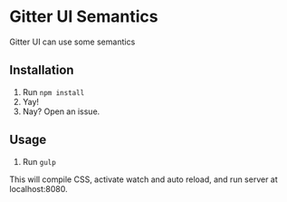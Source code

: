 # Gitter UI Semantics
Gitter UI can use some semantics

## Installation

1. Run `npm install`
2. Yay!
3. Nay? Open an issue.

## Usage

1. Run `gulp`

This will compile CSS, activate watch and auto reload, and run server at localhost:8080.
